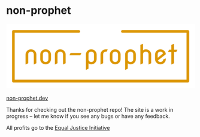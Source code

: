 # non-prophet

![non-prophet logo](./public/images/logo/logo-harvestGold.png)

[non-prophet.dev](https://non-prophet.dev/)

Thanks for checking out the non-prophet repo! The site is a work in progress – let me know if you see any bugs or have any feedback.

All profits go to the [Equal Justice Initiative](https://eji.org/)
